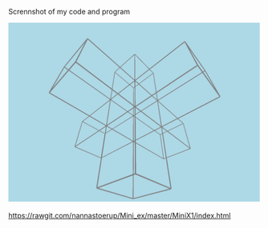 
Scrennshot of my code and program 

![ScreenShot](https://github.com/nannastoerup/MiniX/blob/master/MiniX1/Model%20only.png) 


https://rawgit.com/nannastoerup/Mini_ex/master/MiniX1/index.html

